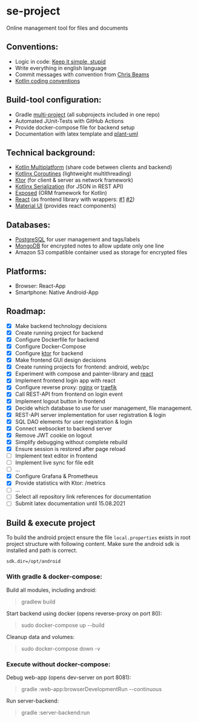 # se-project

Online management tool for files and documents

## Conventions:

* Logic in code: [Keep it simple, stupid](https://en.wikipedia.org/wiki/KISS_principle)
* Write everything in english language
* Commit messages with convention from [Chris Beams](https://chris.beams.io/posts/git-commit/)
* [Kotlin coding conventions](https://kotlinlang.org/docs/coding-conventions.html)

## Build-tool configuration:

* Gradle [multi-project](https://docs.gradle.org/current/userguide/intro_multi_project_builds.html) (all subprojects
  included in one repo)
* Automated JUnit-Tests with GitHub Actions
* Provide docker-compose file for backend setup
* Documentation with latex template and [plant-uml](https://plantuml.com/)

## Technical background:

* [Kotlin Multiplatform](https://kotlinlang.org/docs/multiplatform.html) (share code between clients and backend)
* [Kotlinx Coroutines](https://github.com/Kotlin/kotlinx.coroutines) (lightweight multithreading)
* [Ktor](https://ktor.io/) (for client & server as network framework)
* [Kotlinx Serialization](https://github.com/Kotlin/kotlinx.serialization) (for JSON in REST API)
* [Exposed](https://github.com/JetBrains/Exposed) (ORM framework for Kotlin)
* [React](https://kotlinlang.org/docs/js-get-started.html) (as frontend library with
  wrappers: [#1](https://github.com/subroh0508/kotlin-material-ui) [#2](https://github.com/cfnz/muirwik))
* [Material UI](https://material-ui.com/) (provides react components)

## Databases:

* [PostgreSQL](https://www.postgresql.org/) for user management and tags/labels
* [MongoDB](https://www.mongodb.com/) for encrypted notes to allow update only one line
* Amazon S3 compatible container used as storage for encrypted files

## Platforms:

* Browser: React-App
* Smartphone: Native Android-App

## Roadmap:

* [x] Make backend technology decisions
* [x] Create running project for backend
* [x] Configure Dockerfile for backend
* [x] Configure Docker-Compose
* [x] Configure [ktor](https://ktor.io/) for backend
* [x] Make frontend GUI design decisions
* [x] Create running projects for frontend: android, web/pc
* [x] Experiment with compose and painter-library and [react](https://kotlinlang.org/docs/js-get-started.html)
* [x] Implement frontend login app with react
* [x] Configure reverse proxy: [nginx](https://www.nginx.com/) or [traefik](https://traefik.io/)
* [x] Call REST-API from frontend on login event
* [x] Implement logout button in frontend
* [x] Decide which database to use for user management, file management.
* [x] REST-API server implementation for user registration & login
* [x] SQL DAO elements for user registration & login
* [x] Connect websocket to backend server
* [x] Remove JWT cookie on logout
* [x] Simplify debugging without complete rebuild
* [x] Ensure session is restored after page reload
* [ ] Implement text editor in frontend
* [ ] Implement live sync for file edit
* [ ] ...
* [x] Configure Grafana & Prometheus
* [x] Provide statistics with Ktor: /metrics
* [ ] ...
* [ ] Select all repository link references for documentation
* [ ] Submit latex documentation until 15.08.2021

## Build & execute project

To build the android project ensure the file `local.properties` exists in root project structure with following content.
Make sure the android sdk is installed and path is correct.

```
sdk.dir=/opt/android
```

### With gradle & docker-compose:

Build all modules, including android:
> gradlew build

Start backend using docker (opens reverse-proxy on port 80):
> sudo docker-compose up --build

Cleanup data and volumes:
> sudo docker-compose down -v

### Execute without docker-compose:

Debug web-app (opens dev-server on port 8081):
> gradle :web-app:browserDevelopmentRun --continuous

Run server-backend:
> gradle :server-backend:run
